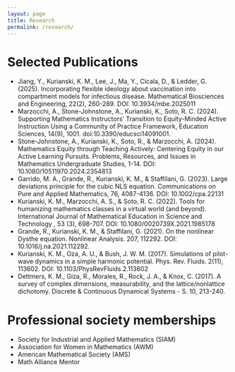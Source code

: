 ```yaml
---
layout: page
title: Research
permalink: /research/
---
```


# Selected Publications

- Jiang, Y., Kurianski, K. M., Lee, J., Ma, Y., Cicala, D., & Ledder, G. (2025). Incorporating flexible ideology about vaccination into compartment models for infectious disease. Mathematical Biosciences and Engineering, 22(2), 260-289. DOI: 10.3934/mbe.2025011
- Marzocchi, A., Stone-Johnstone, A., Kurianski, K., Soto, R. C. (2024). Supporting Mathematics Instructors’ Transition to Equity-Minded Active Instruction Using a Community of Practice Framework, Education Sciences, 14(9), 1001. doi:10.3390/educsci14091001.
- Stone-Johnstone, A., Kurianski, K., Soto, R., & Marzocchi, A. (2024). Mathematics Equity through Teaching Actively: Centering Equity in our Active Learning Pursuits. Problems, Resources, and Issues in Mathematics Undergraduate Studies, 1-14. DOI: 10.1080/10511970.2024.2354813
- Garrido, M. A., Grande, R., Kurianski, K. M., & Staffilani, G. (2023). Large deviations principle for the cubic NLS equation. Communications on Pure and Applied Mathematics, 76, 4087-4136. DOI: 10.1002/cpa.22131
- Kurianski, K. M., Marzocchi, A. S., & Soto, R. C. (2022). Tools for humanizing mathematics classes in a virtual world (and beyond).  International Journal of Mathematical Education in Science and Technology ,  53 (3), 698-707. DOI: 10.1080/0020739X.2021.1985178
- Grande, R., Kurianski, K. M., & Staffilani, G. (2021). On the nonlinear Dysthe equation. Nonlinear Analysis. 207, 112292. DOI: 10.1016/j.na.2021.112292.
- Kurianski, K. M., Oza, A. U., & Bush, J. W. M. (2017). Simulations of pilot-wave dynamics in a simple harmonic potential. Phys. Rev. Fluids. 2(11), 113602. DOI: 10.1103/PhysRevFluids.2.113602
- Dettmers, K. M., Giza, R., Morales, R., Rock, J. A., & Knox, C. (2017). A survey of complex dimensions, measurability, and the lattice/nonlattice dichotomy. Discrete & Continuous Dynamical Systems - S. 10, 213-240.

# Professional society memberships
- Society for Industrial and Applied Mathematics (SIAM)
- Association for Women in Mathematics (AWM)
- American Mathematical Society (AMS)
- Math Alliance Mentor
